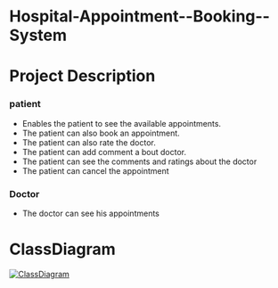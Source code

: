 # Hospital-Appointment--Booking--System



# Project Description
### patient
- Enables the patient to see the available appointments.
- The  patient can also book an appointment.
- The  patient can also rate the doctor.
- The  patient can add comment a bout doctor.
- The patient can see the comments and ratings about the doctor
- The patient can cancel the appointment
### Doctor
- The doctor can see his appointments


# ClassDiagram

[![ClassDiagram](https://a.top4top.io/p_2353ints21.png "ClassDiagram")](https://a.top4top.io/p_2353ints21.png "ClassDiagram")
